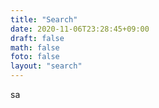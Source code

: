 ```yaml
---
title: "Search"
date: 2020-11-06T23:28:45+09:00
draft: false
math: false
foto: false
layout: "search"
---
```


sa